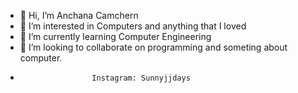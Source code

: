 - 👋 Hi, I’m Anchana Camchern
- 👀 I’m interested in Computers and anything that I loved
- 🌱 I’m currently learning Computer Engineering
- 💞️ I’m looking to collaborate on programming and someting about computer.
-                     Instagram: Sunnyjjdays

<!---
AnchanaCamchern/AnchanaCamchern is a ✨ special ✨ repository because its `README.md` (this file) appears on your GitHub profile.
You can click the Preview link to take a look at your changes.
--->
